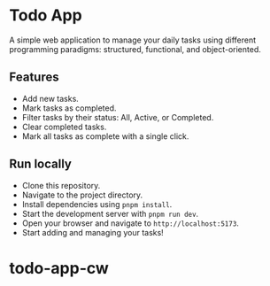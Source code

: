# Todo App

A simple web application to manage your daily tasks using different programming paradigms: structured, functional, and object-oriented.

## Features

- Add new tasks.
- Mark tasks as completed.
- Filter tasks by their status: All, Active, or Completed.
- Clear completed tasks.
- Mark all tasks as complete with a single click.

## Run locally

- Clone this repository.
- Navigate to the project directory.
- Install dependencies using `pnpm install`.
- Start the development server with `pnpm run dev`.
- Open your browser and navigate to `http://localhost:5173`.
- Start adding and managing your tasks!
# todo-app-cw

